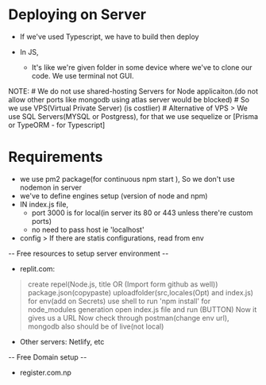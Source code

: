

# Deploying on Server 
- If we've used Typescript, we have to build then deploy 

- In JS, 
    - It's like we're given folder in some device where we've to clone our code. We use terminal not GUI. 
    

NOTE: # We do not use shared-hosting Servers for Node applicaiton.(do not allow other ports like mongodb using atlas server would be blocked)
    # So we use VPS(Virtual Private Server) (is costlier)
    # Alternative of VPS > We use SQL Servers(MYSQL or Postgress), for that we use sequelize or [Prisma or TypeORM - for Typescript]

# Requirements
- we use pm2 package(for continuous npm start ), So we don't use nodemon in server 
- we've to define engines setup (version of node and npm)
- IN index.js file, 
    * port 3000 is for local(in server its 80 or 443 unless there're custom ports) 
    * no need to pass host ie 'localhost'
- config > If there are statis configurations, read from env

-- Free resources to setup server environment -- 
- replit.com: 
> create repel(Node.js, title OR (Import form github as well)) 
> package.json(copypaste)
> uploadfolder(src,locales(Opt) and index.js) 
> for env(add on Secrets)
> use shell to run 'npm install' for node_modules generation
> open index.js file and run (BUTTON) 
> Now it gives us a URL 
> Now check through postman(change env url), mongodb also should be of live(not local)

- Other servers: Netlify, etc

-- Free Domain setup -- 
- register.com.np

